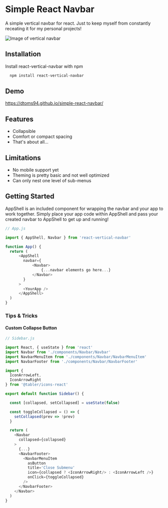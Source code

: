 
# Simple React Navbar

A simple vertical navbar for react. Just to keep myself from constantly receating it for my personal projects!

![Image of vertical navbar](https://i.imgur.com/TqMAwqa.png?raw=true "Vertical Navbar")




## Installation

Install react-vertical-navbar with npm

```bash
  npm install react-vertical-navbar
```
    
## Demo

https://dtoms94.github.io/simple-react-navbar/


## Features

* Collapsible
* Comfort or compact spacing
* That's about all...

## Limitations
* No mobile support yet
* Theming is pretty basic and not well optimized
* Can only nest one level of sub-menus


## Getting Started

AppShell is an included component for wrapping the navbar and your app to work together. Simply place your app code within AppShell and pass your created navbar to AppShell to get up and running!

```javascript
// App.js

import { AppShell, Navbar } from 'react-vertical-navbar'

function App() {
  return (
      <AppShell 
        navbar={
            <Navbar>
                {...navbar elements go here...}
            </Navbar>
        } 
      >
        <YourApp />
      </AppShell>
  )
}
```

### Tips & Tricks

#### Custom Collapse Button
```javascript
// Sidebar.js

import React, { useState } from 'react'
import Navbar from './components/Navbar/Navbar'
import NavbarMenuItem from './components/Navbar/NavbarMenuItem'
import NavbarFooter from './components/Navbar/NavbarFooter'

import { 
  IconArrowLeft,
  IconArrowRight
} from '@tabler/icons-react'

export default function Sidebar() {

  const [collapsed, setCollapsed] = useState(false)

  const toggleCollapsed = () => {
    setCollapsed(prev => !prev)
  }

  return (
    <Navbar
      collapsed={collapsed}
    >
      {...}
      <NavbarFooter>
        <NavbarMenuItem
          asButton
          title='Close Submenu'
          icon={collapsed ? <IconArrowRight/> : <IconArrowLeft />}
          onClick={toggleCollapsed}
        />
      </NavbarFooter>
    </Navbar>
  )
}

```
